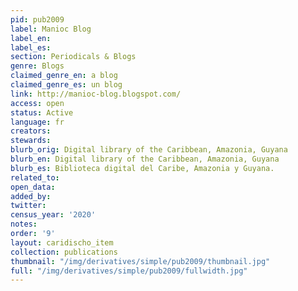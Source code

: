 ```yaml
---
pid: pub2009
label: Manioc Blog
label_en:
label_es:
section: Periodicals & Blogs
genre: Blogs
claimed_genre_en: a blog
claimed_genre_es: un blog
link: http://manioc-blog.blogspot.com/
access: open
status: Active
language: fr
creators:
stewards:
blurb_orig: Digital library of the Caribbean, Amazonia, Guyana
blurb_en: Digital library of the Caribbean, Amazonia, Guyana
blurb_es: Biblioteca digital del Caribe, Amazonia y Guyana.
related_to:
open_data:
added_by:
twitter:
census_year: '2020'
notes:
order: '9'
layout: caridischo_item
collection: publications
thumbnail: "/img/derivatives/simple/pub2009/thumbnail.jpg"
full: "/img/derivatives/simple/pub2009/fullwidth.jpg"
---
```

